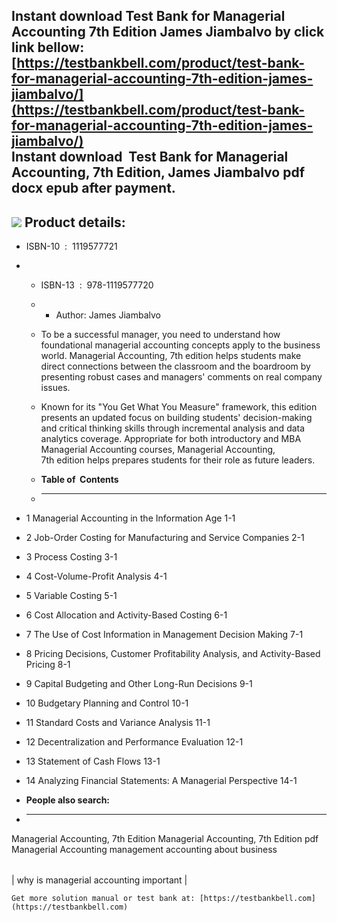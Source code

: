 Instant download **Test Bank for Managerial Accounting 7th Edition James Jiambalvo** by click link bellow:  
[https://testbankbell.com/product/test-bank-for-managerial-accounting-7th-edition-james-jiambalvo/](https://testbankbell.com/product/test-bank-for-managerial-accounting-7th-edition-james-jiambalvo/)  
**Instant download  Test Bank for Managerial Accounting, 7th Edition, James Jiambalvo pdf docx epub after payment.**
--------------------------------------------------------------------------------------------------------------------


![](https://testbankbell.com/wp-content/uploads/2023/05/9781119577706_TestBank.jpg)
**Product details:**
--------------------


* ISBN-10 ‏ : ‎ 1119577721
* * ISBN-13 ‏ : ‎ 978-1119577720
  * * Author: James Jiambalvo
   
  * To be a successful manager, you need to understand how foundational managerial accounting concepts apply to the business world. Managerial Accounting, 7th edition helps students make direct connections between the classroom and the boardroom by presenting robust cases and managers' comments on real company issues.
 
  * Known for its "You Get What You Measure" framework, this edition presents an updated focus on building students' decision-making and critical thinking skills through incremental analysis and data analytics coverage. Appropriate for both introductory and MBA Managerial Accounting courses, Managerial Accounting, 7th edition helps prepares students for their role as future leaders.
  * **Table of  Contents**
  * ----------------------
 
* 1 Managerial Accounting in the Information Age 1-1
* 2 Job-Order Costing for Manufacturing and Service Companies 2-1
* 3 Process Costing 3-1
* 4 Cost-Volume-Profit Analysis 4-1
* 5 Variable Costing 5-1
* 6 Cost Allocation and Activity-Based Costing 6-1
* 7 The Use of Cost Information in Management Decision Making 7-1
* 8 Pricing Decisions, Customer Profitability Analysis, and Activity-Based Pricing 8-1
* 9 Capital Budgeting and Other Long-Run Decisions 9-1
* 10 Budgetary Planning and Control 10-1
* 11 Standard Costs and Variance Analysis 11-1
* 12 Decentralization and Performance Evaluation 12-1
* 13 Statement of Cash Flows 13-1
* 14 Analyzing Financial Statements: A Managerial Perspective 14-1

* **People also search:**
* -----------------------

Managerial Accounting, 7th Edition
Managerial Accounting, 7th Edition pdf
Managerial Accounting
management accounting about business



|  |
| --- |
| 
why is managerial accounting important
 |




    Get more solution manual or test bank at: [https://testbankbell.com](https://testbankbell.com)

